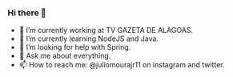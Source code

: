### Hi there 👋

- 🔭 I’m currently working at TV GAZETA DE ALAGOAS.
- 🌱 I’m currently learning NodeJS and Java.
- 🤔 I’m looking for help with Spring.
- 💬 Ask me about everything.
- 📫 How to reach me: @juliomourajr11 on instagram and twitter.

